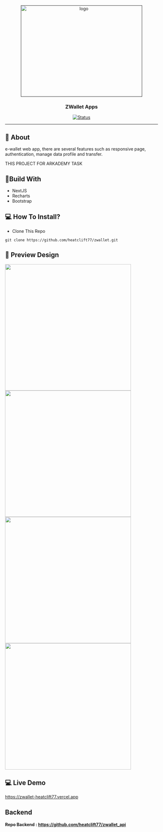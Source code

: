<p align="center">
  <a href="" rel="noopener">
 <img width=400px height=300px src="https://i.ibb.co/PWw6SGx/image-2021-04-19-075223.png" alt="logo"></a>
</p>
<h3 align="center">ZWallet Apps</h3>
<div align="center">
  
[![Status](https://img.shields.io/website?down_color=red&down_message=Offline&up_color=green&up_message=Online&url=https%3A%2F%2Ftickitz-web.netlify.app)](https://tickitz-web.netlify.app)

</div>

---

## 🧐 About
e-wallet web app, there are several features such as responsive page, authentication, manage data profile and transfer.

THIS PROJECT FOR ARKADEMY TASK

## 🔖Build With
- NextJS
- Recharts
- Bootstrap

## 💻 How To Install?
- Clone This Repo
```
git clone https://github.com/heatclift77/zwallet.git
```
## 🔎 Preview Design <a name = "preview"></a>
<span>
    <img width="415" src="https://iili.io/BkPJUl.jpg">   
    <img width="415" src="https://iili.io/BkP2J2.jpg">   
    <img width="415" src="https://iili.io/BkPFO7.jpg">   
    <img width="415" src="https://iili.io/BkPKb9.jpg">
 </span> 
 
## 💻 Live Demo <a name = "live_demo"></a>
https://zwallet-heatclift77.vercel.app

## Backend
#### Repo Backend : https://github.com/heatclift77/zwallet_api
